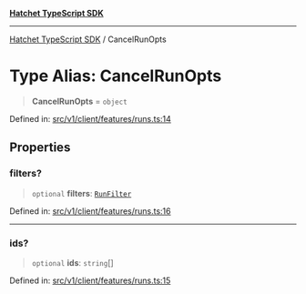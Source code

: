 [**Hatchet TypeScript SDK**](../README.md)

***

[Hatchet TypeScript SDK](../README.md) / CancelRunOpts

# Type Alias: CancelRunOpts

> **CancelRunOpts** = `object`

Defined in: [src/v1/client/features/runs.ts:14](https://github.com/hatchet-dev/hatchet/blob/0288a24f2e9f14787135b399bd47182f4d1260d9/sdks/typescript/src/v1/client/features/runs.ts#L14)

## Properties

### filters?

> `optional` **filters**: [`RunFilter`](RunFilter.md)

Defined in: [src/v1/client/features/runs.ts:16](https://github.com/hatchet-dev/hatchet/blob/0288a24f2e9f14787135b399bd47182f4d1260d9/sdks/typescript/src/v1/client/features/runs.ts#L16)

***

### ids?

> `optional` **ids**: `string`[]

Defined in: [src/v1/client/features/runs.ts:15](https://github.com/hatchet-dev/hatchet/blob/0288a24f2e9f14787135b399bd47182f4d1260d9/sdks/typescript/src/v1/client/features/runs.ts#L15)
